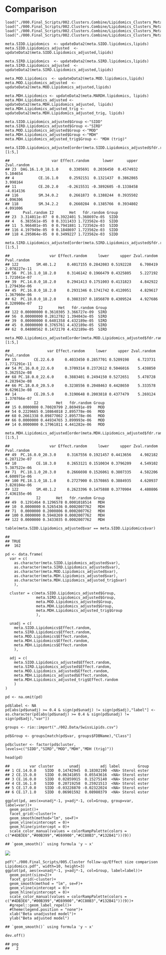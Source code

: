 # Comparison

    load("./000.Final_Scripts/002.Clusters.Combine/Lipidomics_Clusters_Meta_SIDD.RData")
    load("./000.Final_Scripts/002.Clusters.Combine/Lipidomics_Clusters_Meta_SIRD.RData")
    load("./000.Final_Scripts/002.Clusters.Combine/Lipidomics_Clusters_Meta_MOD.RData")
    load("./000.Final_Scripts/002.Clusters.Combine/Lipidomics_Clusters_Meta_MARDH.RData")

    meta.SIDD.Lipidomics  <- updateData2(meta.SIDD.lipidomics,lipids)
    meta.SIDD.Lipidomics_adjusted  <- updateData2(meta.SIDD.Lipidomics_adjusted,lipids)

    meta.SIRD.Lipidomics  <- updateData2(meta.SIRD.lipidomics,lipids)
    meta.SIRD.Lipidomics_adjusted  <- updateData2(meta.SIRD.Lipidomics_adjusted,lipids)

    meta.MOD.Lipidomics  <- updateData2(meta.MOD.lipidomics,lipids)
    meta.MOD.Lipidomics_adjusted  <- updateData2(meta.MOD.Lipidomics_adjusted,lipids)

    meta.MDH.Lipidomics <- updateData2(meta.MARDH.lipidomics, lipids)
    meta.MDH.Lipidomics_adjusted <- updateData2(meta.MDH.Lipidomics_adjusted, lipids)
    meta.MDH.Lipidomics_adjusted_trig <- updateData2(meta.MDH.Lipidomics_adjusted_trig, lipids)

    meta.SIDD.Lipidomics_adjusted$Group <-"SIDD"
    meta.SIRD.Lipidomics_adjusted$Group <-"SIRD"
    meta.MOD.Lipidomics_adjusted$Group <-"MOD"
    meta.MDH.Lipidomics_adjusted$Group <-"MDH"
    meta.MDH.Lipidomics_adjusted_trig$Group <- "MDH (trig)"

    meta.SIDD.Lipidomics_adjusted[order(meta.SIDD.Lipidomics_adjusted$fdr.random),][1:5,]

    ##                   var Effect.random      lower      upper Zval.random
    ## 23  DAG.16.1.0_18.1.0     0.3305691  0.2036450  0.4574932    5.104654
    ## 4           CE.16.1.0     0.2592151  0.1321437  0.3862865    3.998164
    ## 11          CE.20.2.0    -0.2615531 -0.3892605 -0.1338458   -4.014136
    ## 116         SM.34.0.2     0.2661873  0.1388244  0.3935502    4.096306
    ## 118         SM.34.2.2     0.2660284  0.1385766  0.3934802    4.091006
    ##      Pval.random I2       Het   fdr.random Group
    ## 23  3.314011e-07  0 0.3922401 5.368697e-05  SIDD
    ## 4   6.383561e-05  0 0.3311433 1.723562e-03  SIDD
    ## 11  5.966401e-05  0 0.7941881 1.723562e-03  SIDD
    ## 116 4.197949e-05  0 0.1848697 1.723562e-03  SIDD
    ## 118 4.295064e-05  0 0.3499227 1.723562e-03  SIDD

    meta.SIRD.Lipidomics_adjusted[order(meta.SIRD.Lipidomics_adjusted$fdr.random),][1:5,]

    ##                  var Effect.random     lower     upper Zval.random  Pval.random
    ## 122        SM.40.1.2     0.4017155 0.2842083 0.5192228    6.700419 2.078227e-11
    ## 56  PC.16.1.0_18.2.0     0.3146142 0.1966479 0.4325805    5.227192 1.721041e-07
    ## 39  PC.14.0.0_18.2.0     0.2941413 0.1751003 0.4131823    4.842922 1.279436e-06
    ## 45  PC.16.0.0_18.2.0     0.2931346 0.1741742 0.4120951    4.829617 1.367960e-06
    ## 62  PC.18.0.0_18.2.0     0.3083197 0.1856870 0.4309524    4.927686 8.320908e-07
    ##             I2       Het   fdr.random Group
    ## 122 0.00000000 0.3610305 3.366727e-09  SIRD
    ## 56  0.00000000 0.2812782 1.394043e-05  SIRD
    ## 39  0.00000000 0.6401358 4.432189e-05  SIRD
    ## 45  0.00000000 0.3765761 4.432189e-05  SIRD
    ## 62  0.04800562 0.1472170 4.432189e-05  SIRD

    meta.MOD.Lipidomics_adjusted[order(meta.MOD.Lipidomics_adjusted$fdr.random),][1:5,]

    ##                 var Effect.random     lower     upper Zval.random  Pval.random
    ## 15        CE.22.6.0     0.4033450 0.2857701 0.5209198    6.723731 1.771291e-11
    ## 54 PC.16.0.0_22.6.0     0.3709314 0.2372612 0.5046016    5.438850 5.362552e-08
    ## 68 PC.18.0.0_22.6.0     0.3883401 0.2494150 0.5272651    5.478728 4.283943e-08
    ## 66 PC.18.0.0_20.5.0     0.3238556 0.2048463 0.4428650    5.333578 9.629613e-08
    ## 14        CE.20.5.0     0.3190648 0.2003818 0.4377479    5.269124 1.370766e-07
    ##           I2        Het   fdr.random Group
    ## 15 0.0000000 0.70020799 2.869491e-09   MOD
    ## 54 0.2229665 0.10864018 2.895778e-06   MOD
    ## 68 0.2661338 0.09877002 2.895778e-06   MOD
    ## 66 0.0000000 0.44934765 3.899993e-06   MOD
    ## 14 0.0000000 0.17961811 4.441282e-06   MOD

    meta.MDH.Lipidomics_adjusted[order(meta.MDH.Lipidomics_adjusted$fdr.random),][1:5,]

    ##                  var Effect.random     lower     upper Zval.random  Pval.random
    ## 49  PC.16.0.0_20.3.0     0.3167556 0.1921457 0.4413656    4.982182 6.287123e-07
    ## 10         CE.18.3.0     0.2653121 0.1510034 0.3796209    4.549102 5.387522e-06
    ## 71  PC.18.1.0_20.3.0     0.2666698 0.1526061 0.3807335    4.582206 4.600971e-06
    ## 100 PE.18.1.0_18.1.0     0.2727900 0.1570865 0.3884935    4.620937 3.820104e-06
    ## 122        SM.40.1.2     0.2623396 0.1475888 0.3770904    4.480806 7.436155e-06
    ##            I2       Het   fdr.random Group
    ## 49  0.1291464 0.1296578 0.0001018514   MDH
    ## 10  0.0000000 0.5265436 0.0002007762   MDH
    ## 71  0.0000000 0.2000806 0.0002007762   MDH
    ## 100 0.0000000 0.5948269 0.0002007762   MDH
    ## 122 0.0000000 0.3433035 0.0002007762   MDH

    table(meta.SIDD.Lipidomics_adjusted$var == meta.SIDD.Lipidomics$var)

    ## 
    ## TRUE 
    ##  162

    pd <- data.frame(
      var = c(
        as.character(meta.SIDD.Lipidomics_adjusted$var), 
        as.character(meta.SIRD.Lipidomics_adjusted$var), 
        as.character(meta.MOD.Lipidomics_adjusted$var), 
        as.character(meta.MDH.Lipidomics_adjusted$var),
        as.character(meta.MDH.Lipidomics_adjusted_trig$var)
        ),
      
      cluster = c(meta.SIDD.Lipidomics_adjusted$Group, 
                  meta.SIRD.Lipidomics_adjusted$Group, 
                  meta.MOD.Lipidomics_adjusted$Group, 
                  meta.MDH.Lipidomics_adjusted$Group,
                  meta.MDH.Lipidomics_adjusted_trig$Group
                  ),
      
      unadj = c(
        meta.SIDD.Lipidomics$Effect.random, 
        meta.SIRD.Lipidomics$Effect.random, 
        meta.MOD.Lipidomics$Effect.random, 
        meta.MDH.Lipidomics$Effect.random,
        meta.MDH.Lipidomics$Effect.random    
        ),
      
      adj = c(
        meta.SIDD.Lipidomics_adjusted$Effect.random,
        meta.SIRD.Lipidomics_adjusted$Effect.random,
        meta.MOD.Lipidomics_adjusted$Effect.random,
        meta.MDH.Lipidomics_adjusted$Effect.random,
        meta.MDH.Lipidomics_adjusted_trig$Effect.random
        )
    )

    pd <- na.omit(pd)

    pd$label <- NA
    pd[abs(pd$unadj) >= 0.4 & sign(pd$unadj) != sign(pd$adj),"label"] <- as.character(pd[abs(pd$unadj) >= 0.4 & sign(pd$unadj) != sign(pd$adj),"var"])

    groups <- rio::import("./002.Data/SwissLipids.csv")

    pd$Group <- groups[match(pd$var, groups$FDBName),"Class"]

    pd$cluster <- factor(pd$cluster, levels=c("SIDD","SIRD","MOD","MDH","MDH (trig)"))

    head(pd)

    ##         var cluster       unadj         adj label        Group
    ## 1 CE.14.0.0    SIDD  0.14742945  0.18302190  <NA> Sterol ester
    ## 2 CE.15.0.0    SIDD  0.06341055  0.05543616  <NA> Sterol ester
    ## 3 CE.16.0.0    SIDD  0.02859915  0.15275140  <NA> Sterol ester
    ## 4 CE.16.1.0    SIDD  0.20719258  0.25921513  <NA> Sterol ester
    ## 5 CE.17.0.0    SIDD -0.03228870 -0.02322024  <NA> Sterol ester
    ## 6 CE.17.1.0    SIDD  0.06901592  0.08980379  <NA> Sterol ester

    ggplot(pd, aes(x=unadj*-1, y=adj*-1, col=Group, group=var, label=var))+
      geom_point()+
      facet_grid(~cluster)+
      geom_smooth(method="lm", se=F)+
      geom_vline(xintercept = 0)+
      geom_hline(yintercept = 0)+
      scale_color_manual(values = colorRampPalette(colors = c("#4DB3E6","#00B399","#E69900","#CC80B3","#132B41"))(9))

    ## `geom_smooth()` using formula 'y ~ x'

![](001_Combine_Lipidomics_GLM_Clusters_Adjusted_files/figure-markdown_strict/unnamed-chunk-6-1.png)

    pdf("./000.Final_Scripts/005.Cluster follow-up/Effect size comparison Lipidomics.pdf", width=10, height=3)
    ggplot(pd, aes(x=unadj*-1, y=adj*-1, col=Group, label=label))+
      geom_point(size=2)+
      facet_grid(~cluster)+
      geom_smooth(method = "lm", se=F)+
      geom_vline(xintercept = 0)+
      geom_hline(yintercept = 0)+
      scale_color_manual(values = colorRampPalette(colors = c("#4DB3E6","#00B399","#E69900","#CC80B3","#132B41"))(9))+
      #grepel::geom_label_repel()+
      #theme(legend.position = "none")+
      xlab("Beta unadjusted model")+
      ylab("Beta adjusted model")

    ## `geom_smooth()` using formula 'y ~ x'

    dev.off()

    ## png 
    ##   2
